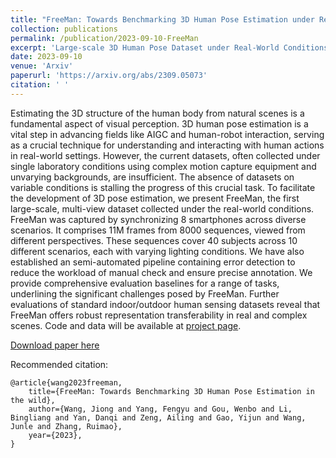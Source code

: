 ```yaml
---
title: "FreeMan: Towards Benchmarking 3D Human Pose Estimation under Real-World Conditions"
collection: publications
permalink: /publication/2023-09-10-FreeMan
excerpt: 'Large-scale 3D Human Pose Dataset under Real-World Conditions'
date: 2023-09-10
venue: 'Arxiv'
paperurl: 'https://arxiv.org/abs/2309.05073'
citation: ' '
---
```


Estimating the 3D structure of the human body from natural scenes is a fundamental aspect of visual perception. 3D human pose estimation is a vital step in advancing fields like AIGC and human-robot interaction, serving as a crucial technique for understanding and interacting with human actions in real-world settings. However, the current datasets, often collected under single laboratory conditions using complex motion capture equipment and unvarying backgrounds, are insufficient. The absence of datasets on variable conditions is stalling the progress of this crucial task. To facilitate the development of 3D pose estimation, we present FreeMan, the first large-scale, multi-view dataset collected under the real-world conditions. FreeMan was captured by synchronizing 8 smartphones across diverse scenarios. It comprises 11M frames from 8000 sequences, viewed from different perspectives. These sequences cover 40 subjects across 10 different scenarios, each with varying lighting conditions. We have also established an semi-automated pipeline containing error detection to reduce the workload of manual check and ensure precise annotation. We provide comprehensive evaluation baselines for a range of tasks, underlining the significant challenges posed by FreeMan. Further evaluations of standard indoor/outdoor human sensing datasets reveal that FreeMan offers robust representation transferability in real and complex scenes. Code and data will be available at [project page](https://wangjiongw.github.io/freeman/).

[Download paper here](https://arxiv.org/abs/2309.05073)

Recommended citation:  

```
@article{wang2023freeman, 
    title={FreeMan: Towards Benchmarking 3D Human Pose Estimation in the wild},
    author={Wang, Jiong and Yang, Fengyu and Gou, Wenbo and Li, Bingliang and Yan, Danqi and Zeng, Ailing and Gao, Yijun and Wang, Junle and Zhang, Ruimao},
    year={2023},
}
```